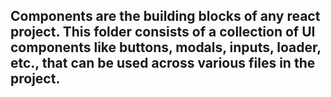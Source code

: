 ## Components are the building blocks of any react project. This folder consists of a collection of UI components like buttons, modals, inputs, loader, etc., that can be used across various files in the project.